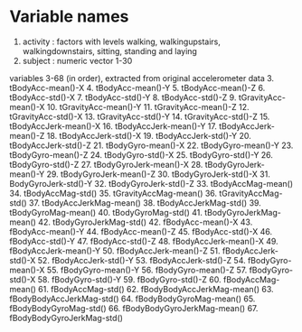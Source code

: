 # Variable names
1. activity : factors with levels walking, walkingupstairs, walkingdownstairs, sitting, standing and laying
2. subject : numeric vector 1-30

variables 3-68 (in order), extracted from original accelerometer data
3.  tBodyAcc-mean()-X
4.  tBodyAcc-mean()-Y
5.  tBodyAcc-mean()-Z
6.  tBodyAcc-std()-X
7.  tBodyAcc-std()-Y
8.  tBodyAcc-std()-Z
9.  tGravityAcc-mean()-X
10. tGravityAcc-mean()-Y
11. tGravityAcc-mean()-Z
12. tGravityAcc-std()-X
13. tGravityAcc-std()-Y
14. tGravityAcc-std()-Z
15. tBodyAccJerk-mean()-X
16. tBodyAccJerk-mean()-Y
17. tBodyAccJerk-mean()-Z
18. tBodyAccJerk-std()-X
19. tBodyAccJerk-std()-Y
20. tBodyAccJerk-std()-Z
21. tBodyGyro-mean()-X
22. tBodyGyro-mean()-Y
23. tBodyGyro-mean()-Z
24. tBodyGyro-std()-X
25. tBodyGyro-std()-Y
26. tBodyGyro-std()-Z
27. tBodyGyroJerk-mean()-X
28. tBodyGyroJerk-mean()-Y
29. tBodyGyroJerk-mean()-Z
30. tBodyGyroJerk-std()-X
31. BodyGyroJerk-std()-Y
32. tBodyGyroJerk-std()-Z
33. tBodyAccMag-mean()
34. tBodyAccMag-std()
35. tGravityAccMag-mean()
36. tGravityAccMag-std()
37. tBodyAccJerkMag-mean()
38. tBodyAccJerkMag-std()
39. tBodyGyroMag-mean()
40. tBodyGyroMag-std()
41. tBodyGyroJerkMag-mean()
42. tBodyGyroJerkMag-std()
42. fBodyAcc-mean()-X
43. fBodyAcc-mean()-Y
44. fBodyAcc-mean()-Z
45. fBodyAcc-std()-X
46. fBodyAcc-std()-Y
47. fBodyAcc-std()-Z
48. fBodyAccJerk-mean()-X
49. fBodyAccJerk-mean()-Y
50. fBodyAccJerk-mean()-Z
51. fBodyAccJerk-std()-X
52. fBodyAccJerk-std()-Y
53. fBodyAccJerk-std()-Z
54. fBodyGyro-mean()-X
55. fBodyGyro-mean()-Y
56. fBodyGyro-mean()-Z
57. fBodyGyro-std()-X
58. fBodyGyro-std()-Y
59. fBodyGyro-std()-Z
60. fBodyAccMag-mean()
61. fBodyAccMag-std()
62. fBodyBodyAccJerkMag-mean()
63. fBodyBodyAccJerkMag-std()
64. fBodyBodyGyroMag-mean()
65. fBodyBodyGyroMag-std()
66. fBodyBodyGyroJerkMag-mean()
67. fBodyBodyGyroJerkMag-std()
